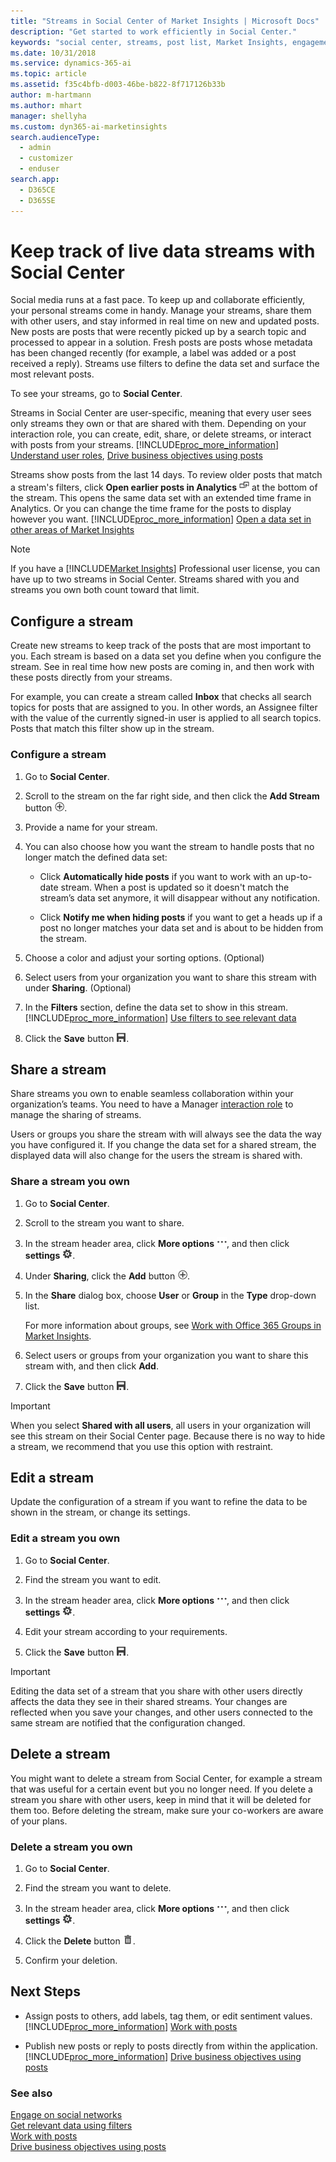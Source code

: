 ```yaml
---
title: "Streams in Social Center of Market Insights | Microsoft Docs"
description: "Get started to work efficiently in Social Center."
keywords: "social center, streams, post list, Market Insights, engagement"
ms.date: 10/31/2018
ms.service: dynamics-365-ai
ms.topic: article
ms.assetid: f35c4bfb-d003-46be-b822-8f717126b33b
author: m-hartmann
ms.author: mhart
manager: shellyha
ms.custom: dyn365-ai-marketinsights
search.audienceType: 
  - admin
  - customizer
  - enduser
search.app: 
  - D365CE
  - D365SE
---
```


# Keep track of live data streams with Social Center
Social media runs at a fast pace. To keep up and collaborate efficiently, your personal streams come in handy. Manage your streams, share them with other users, and stay informed in real time on new and updated posts. New posts are posts that were recently picked up by a search topic and processed to appear in a solution. Fresh posts are posts whose metadata has been changed recently (for example, a label was added or a post received a reply). Streams use filters to define the data set and surface the most relevant posts.  

 
 To see your streams, go to **Social Center**.  
  
 Streams in Social Center are user-specific, meaning that every user sees only streams they own or that are shared with them. Depending on your interaction role, you can create, edit, share, or delete streams, or interact with posts from your streams. [!INCLUDE[proc_more_information](../includes/proc-more-information.md)] [Understand user roles](user-roles.md), [Drive business objectives using posts](publish-react-posts.md)  
  
 Streams show posts from the last 14 days. To review older posts that match a stream's filters, click **Open earlier posts in Analytics** ![more options with current filters](media/more-options-with-current-filters-icon.png "More options with current filters") at the bottom of the stream. This opens the same data set with an extended time frame in Analytics. Or you can change the time frame for the posts to display however you want. [!INCLUDE[proc_more_information](../includes/proc-more-information.md)] [Open a data set in other areas of Market Insights](more-options-with-data-set.md)  
  
> [!NOTE]
>  If you have a [!INCLUDE[Market Insights](../includes/pn-market-insights-short.md)] Professional user license, you can have up to two streams in Social Center. Streams shared with you and streams you own both count toward that limit. 
  
<a name="ConfigureStream"></a>   
## Configure a stream  
 Create new streams to keep track of the posts that are most important to you. Each stream is based on a data set you define when you configure the stream. See in real time how new posts are coming in, and then work with these posts directly from your streams.  
  
 For example, you can create a stream called **Inbox** that checks all search topics for posts that are assigned to you. In other words, an Assignee filter with the value of the currently signed-in user is applied to all search topics. Posts that match this filter show up in the stream.  
  
### Configure a stream  
  
1. Go to **Social Center**.  
  
2. Scroll to the stream on the far right side, and then click the **Add Stream** button ![add button](media/add-icon.png "Add button").  
  
3. Provide a name for your stream.  
  
4. You can also choose how you want the stream to handle posts that no longer match the defined data set:  
  
   -   Click **Automatically hide posts** if you want to work with an up-to-date stream. When a post is updated so it doesn't match the stream’s data set anymore, it will disappear without any notification.  
  
   -   Click **Notify me when hiding posts** if you want to get a heads up if a post no longer matches your data set and is about to be hidden from the stream.  
  
5. Choose a color and adjust your sorting options. (Optional)  
  
6. Select users from your organization you want to share this stream with under **Sharing**. (Optional)  
  
7. In the **Filters** section, define the data set to show in this stream. [!INCLUDE[proc_more_information](../includes/proc-more-information.md)] [Use filters to see relevant data](use-filters.md)  
  
8. Click the **Save** button ![save button](media/save-icon.png "Save button").  
  
<a name="ShareStream"></a>   
## Share a stream  
 Share streams you own to enable seamless collaboration within your organization’s teams. You need to have a Manager [interaction role](user-roles.md) to manage the sharing of streams.  
  
 Users or groups you share the stream with will always see the data the way you have configured it. If you change the data set for a shared stream, the displayed data will also change for the users the stream is shared with.  
  
### Share a stream you own  
  
1.  Go to **Social Center**.  
  
2.  Scroll to the stream you want to share.  
  
3.  In the stream header area, click **More options** ![more options](media/more-options-icon.png "More options"), and then click **settings** ![configuration button](media/settings-icon.png "Configuration button").  
  
4.  Under **Sharing**, click the **Add** button ![add button](media/add-icon.png "Add button").  
  
5.  In the **Share** dialog box, choose **User** or **Group** in the **Type** drop-down list.  
  
     For more information about groups, see [Work with Office 365 Groups in Market Insights](office-365-groups.md).  
  
6.  Select users or groups from your organization you want to share this stream with, and then click **Add**.  
  
7.  Click the **Save** button ![save button](media/save-icon.png "Save button").  
  
> [!IMPORTANT]
>  When you select **Shared with all users**, all users in your organization will see this stream on their Social Center page. Because there is no way to hide a stream, we recommend that you use this option with restraint.  
  
<a name="EditStream"></a>   
## Edit a stream  
 Update the configuration of a stream if you want to refine the data to be shown in the stream, or change its settings.  
  
### Edit a stream you own  
  
1.  Go to **Social Center**.  
  
2.  Find the stream you want to edit.  
  
3.  In the stream header area, click **More options** ![more options](media/more-options-icon.png "More options"), and then click **settings** ![configuration button](media/settings-icon.png "Configuration button").  
  
4.  Edit your stream according to your requirements.  
  
5.  Click the **Save** button ![save button](media/save-icon.png "Save button").  
  
> [!IMPORTANT]
>  Editing the data set of a stream that you share with other users directly affects the data they see in their shared streams. Your changes are reflected when you save your changes, and other users connected to the same stream are notified that the configuration changed.  
  
<a name="DeleteStream"></a>   
## Delete a stream  
 You might want to delete a stream from Social Center, for example a stream that was useful for a certain event but you no longer need. If you delete a stream you share with other users, keep in mind that it will be deleted for them too. Before deleting the stream, make sure your co-workers are aware of your plans.  
  
### Delete a stream you own  
  
1.  Go to **Social Center**.  
  
2.  Find the stream you want to delete.  
  
3.  In the stream header area, click **More options** ![more options](media/more-options-icon.png "More options"), and then click **settings** ![configuration button](media/settings-icon.png "Configuration button").  
  
4.  Click the **Delete** button ![delete button](media/trashbin-icon.png "Delete button").  
  
5.  Confirm your deletion.  
  
<a name="NextSteps"></a>   
## Next Steps  
  
- Assign posts to others, add labels, tag them, or edit sentiment values. [!INCLUDE[proc_more_information](../includes/proc-more-information.md)] [Work with posts](work-with-posts.md)  
  
- Publish new posts or reply to posts directly from within the application. [!INCLUDE[proc_more_information](../includes/proc-more-information.md)] [Drive business objectives using posts](publish-react-posts.md)  
  
### See also  

[Engage on social networks](engage-on-social-networks.md)   
[Get relevant data using filters](use-filters.md)   
[Work with posts](work-with-posts.md)   
[Drive business objectives using posts](publish-react-posts.md)
